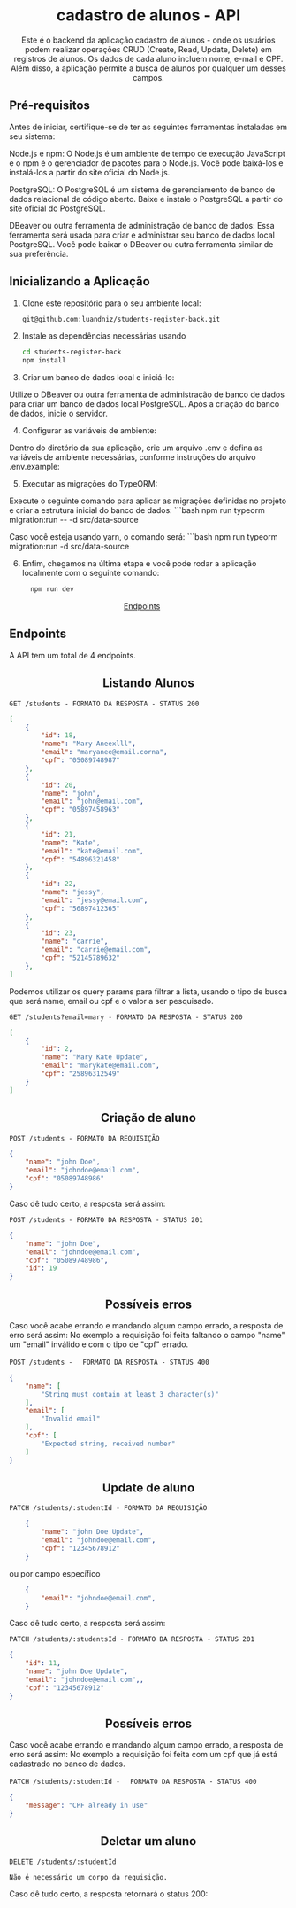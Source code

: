 

<h1 align="center">
  cadastro de alunos - API
</h1>

<p align = "center">
Este é o backend da aplicação cadastro de alunos - onde os usuários podem realizar operações CRUD (Create, Read, Update, Delete) em registros de alunos. Os dados de cada aluno incluem nome, e-mail e CPF. Além disso, a aplicação permite a busca de alunos por qualquer um desses campos.
</p>

## Pré-requisitos

Antes de iniciar, certifique-se de ter as seguintes ferramentas instaladas em seu sistema:

Node.js e npm: O Node.js é um ambiente de tempo de execução JavaScript e o npm é o gerenciador de pacotes para o Node.js. Você pode baixá-los e instalá-los a partir do site oficial do Node.js.

PostgreSQL: O PostgreSQL é um sistema de gerenciamento de banco de dados relacional de código aberto. Baixe e instale o PostgreSQL a partir do site oficial do PostgreSQL.

DBeaver ou outra ferramenta de administração de banco de dados: Essa ferramenta será usada para criar e administrar seu banco de dados local PostgreSQL. Você pode baixar o DBeaver ou outra ferramenta similar de sua preferência.

## Inicializando a Aplicação

1. Clone este repositório para o seu ambiente local:

   ```bash
   git@github.com:luandniz/students-register-back.git

2. Instale as dependências necessárias usando
    ```bash
    cd students-register-back
    npm install

3. Criar um banco de dados local e iniciá-lo:

Utilize o DBeaver ou outra ferramenta de administração de banco de dados para criar um banco de dados local PostgreSQL.
Após a criação do banco de dados, inicie o servidor.

4. Configurar as variáveis de ambiente:

Dentro do diretório da sua aplicação, crie um arquivo .env e defina as variáveis de ambiente necessárias, conforme instruções do arquivo .env.example:

5. Executar as migrações do TypeORM:

Execute o seguinte comando para aplicar as migrações definidas no projeto e criar a estrutura inicial do banco de dados:
    ```bash
    npm run typeorm migration:run -- -d src/data-source

Caso você esteja usando yarn, o comando será:
    ```bash
    npm run typeorm migration:run -d src/data-source

  
6. Enfim, chegamos na última etapa e você pode rodar a aplicação localmente com o seguinte comando:
   ```bash
     npm run dev


<p align="center">
  <a href="#endpoints">Endpoints</a>&nbsp;&nbsp;&nbsp;&nbsp;&nbsp;&nbsp;
</p>

## **Endpoints**

A API tem um total de 4 endpoints. <br/>

<h2 align ='center'> Listando Alunos </h2>

`GET /students - FORMATO DA RESPOSTA - STATUS 200`

```json
[
	{
		"id": 18,
		"name": "Mary Aneexlll",
		"email": "maryanee@email.corna",
		"cpf": "05089748987"
	},
	{
		"id": 20,
		"name": "john",
		"email": "john@email.com",
		"cpf": "05897458963"
	},
	{
		"id": 21,
		"name": "Kate",
		"email": "kate@email.com",
		"cpf": "54896321458"
	},
	{
		"id": 22,
		"name": "jessy",
		"email": "jessy@email.com",
		"cpf": "56897412365"
	},
	{
		"id": 23,
		"name": "carrie",
		"email": "carrie@email.com",
		"cpf": "52145789632"
	},
]
```


Podemos utilizar os query params para filtrar a lista, usando o tipo de busca que será name, email ou cpf e o valor a ser pesquisado.

`GET /students?email=mary - FORMATO DA RESPOSTA - STATUS 200`

```json
[
	{
		"id": 2,
		"name": "Mary Kate Update",
		"email": "marykate@email.com",
		"cpf": "25896312549"
	}
]
```



<h2 align ='center'> Criação de aluno </h2>

`POST /students - FORMATO DA REQUISIÇÃO`

```json
{
	"name": "john Doe",
	"email": "johndoe@email.com",
	"cpf": "05089748986"
}
```

Caso dê tudo certo, a resposta será assim:

`POST /students - FORMATO DA RESPOSTA - STATUS 201`

```json
{
	"name": "john Doe",
	"email": "johndoe@email.com",
	"cpf": "05089748986",
	"id": 19
}
```


<h2 align ='center'> Possíveis erros </h2>

Caso você acabe errando e mandando algum campo errado, a resposta de erro será assim:
No exemplo a requisição foi feita faltando o campo "name" um "email" inválido e com o tipo de "cpf" errado.

`POST /students - `
` FORMATO DA RESPOSTA - STATUS 400`

```json
{
	"name": [
		"String must contain at least 3 character(s)"
	],
	"email": [
		"Invalid email"
	],
	"cpf": [
		"Expected string, received number"
	]
}
```

<h2 align ='center'> Update de aluno </h2>

`PATCH /students/:studentId - FORMATO DA REQUISIÇÃO`

```json
	{
		"name": "john Doe Update",
		"email": "johndoe@email.com",
		"cpf": "12345678912"
	}
```

ou por campo específico

```json
	{
		"email": "johndoe@email.com",
	}
```

Caso dê tudo certo, a resposta será assim:

`PATCH /students/:studentsId - FORMATO DA RESPOSTA - STATUS 201`

```json
{
	"id": 11,
	"name": "john Doe Update",
	"email": "johndoe@email.com",,
	"cpf": "12345678912"
}
```


<h2 align ='center'> Possíveis erros </h2>

Caso você acabe errando e mandando algum campo errado, a resposta de erro será assim:
No exemplo a requisição foi feita com um cpf que já está cadastrado no banco de dados.

`PATCH /students/:studentId - `
` FORMATO DA RESPOSTA - STATUS 400`

```json
{
	"message": "CPF already in use"
}
```

<h2 align ='center'> Deletar um aluno </h2>


`DELETE /students/:studentId`

```
Não é necessário um corpo da requisição.
```

Caso dê tudo certo, a resposta retornará o status 200:


